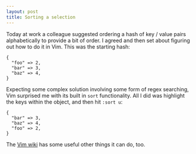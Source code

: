 ```yaml
---
layout: post
title: Sorting a selection
---
```


Today at work a colleague suggested ordering a hash of key / value pairs alphabetically to provide a bit of order. I agreed and then set about figuring out how to do it in Vim. This was the starting hash:

    {
      "foo" => 2,
      "bar" => 3,
      "baz" => 4,
    }

Expecting some complex solution involving some form of regex searching, Vim surprised me with its built in `sort` functionality. All I did was highlight the keys within the object, and then hit `:sort u`:

    {
      "bar" => 3,
      "baz" => 4,
      "foo" => 2,
    }

The [Vim wiki](http://vim.wikia.com/wiki/Sort_lines) has some useful other things it can do, too.
